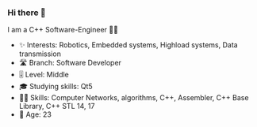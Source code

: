 ### Hi there 👋

I am a C++ Software-Engineer 👨‍🎓

- ✨ Interests: Robotics, Embedded systems, Highload systems, Data transmission
- 🛣 Branch: Software Developer
- 🎚 Level: Middle
- 🎓 Studying skills: Qt5
- 🤹‍♂️ Skills: Computer Networks, algorithms, C++, Assembler, C++ Base Library, C++ STL 14, 17
- 📅 Age: 23


<!--
**Andromeda-SRT/Andromeda-SRT** is a ✨ _special_ ✨ repository because its `README.md` (this file) appears on your GitHub profile.

Here are some ideas to get you started:

- 🔭 I’m currently working on ...
- 🌱 I’m currently learning ...
- 👯 I’m looking to collaborate on ...
- 🤔 I’m looking for help with ...
- 💬 Ask me about ...
- 📫 How to reach me: ...
- 😄 Pronouns: ...
- ⚡ Fun fact: ...
-->

